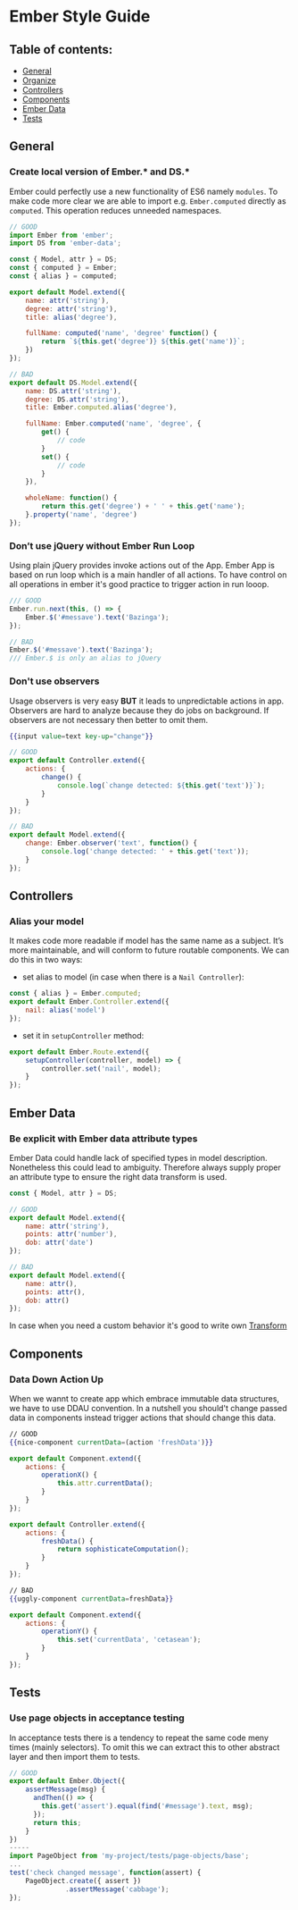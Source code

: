 # Ember Style Guide

## Table of contents:
* [General](#general)
* [Organize](#organize)
* [Controllers](#controllers)
* [Components](#components)
* [Ember Data](#ember-data)
* [Tests](#tests)

## General

### Create local version of Ember.* and DS.*
Ember could perfectly use a new functionality of ES6 namely `modules`. To make code more clear we are able to import e.g. `Ember.computed` directly as `computed`. This operation reduces unneeded namespaces.
```javascript
// GOOD
import Ember from 'ember';
import DS from 'ember-data';

const { Model, attr } = DS;
const { computed } = Ember;
const { alias } = computed;

export default Model.extend({
	name: attr('string'),
    degree: attr('string'),    
    title: alias('degree'),

    fullName: computed('name', 'degree' function() {
    	return `${this.get('degree')} ${this.get('name')}`;
    })
});

// BAD
export default DS.Model.extend({
	name: DS.attr('string'),
    degree: DS.attr('string'),  
    title: Ember.computed.alias('degree'),

    fullName: Ember.computed('name', 'degree', {
    	get() {
        	// code
        }
        set() {
        	// code
        }
    }),

    wholeName: function() {
    	return this.get('degree') + ' ' + this.get('name');
    }.property('name', 'degree')
});
```

### Don’t use jQuery without Ember Run Loop
Using plain jQuery provides invoke actions out of the App. Ember App is based on run loop which is a main handler of all actions. To have control on all operations in ember it's good practice to trigger action in run looop.
```javascript
/// GOOD
Ember.run.next(this, () => {
	Ember.$('#messave').text('Bazinga');
});

// BAD
Ember.$('#messave').text('Bazinga');
/// Ember.$ is only an alias to jQuery
```


### Don't use observers
Usage observers is very easy **BUT** it leads to unpredictable actions in app. Observers are hard to analyze because they do jobs on background. If observers are not necessary then better to omit them.
```hbs
{{input value=text key-up="change"}}
```

```javascript
// GOOD
export default Controller.extend({
	actions: {
    	change() {
        	console.log(`change detected: ${this.get('text')}`);
        }
    }
});

// BAD
export default Model.extend({
	change: Ember.observer('text', function() {
    	console.log('change detected: ' + this.get('text'));
    }
});
```

## Controllers

### Alias your model
It makes code more readable if model has the same name as a subject. It’s more maintainable, and will conform to future  routable components. We can do this in two ways:
- set alias to model (in case when there is a `Nail Controller`):
```javascript
const { alias } = Ember.computed;
export default Ember.Controller.extend({
	nail: alias('model')
});
```
- set it in `setupController` method:
```javascript
export default Ember.Route.extend({
	setupController(controller, model) => {
    	controller.set('nail', model);
    }
});
```

## Ember Data

### Be explicit with Ember data attribute types
Ember Data could handle lack of specified types in model description. Nonetheless this could lead to ambiguity. Therefore always supply proper an attribute type to ensure the right data transform is used.
```javascript
const { Model, attr } = DS;

// GOOD
export default Model.extend({
	name: attr('string'),
    points: attr('number'),
    dob: attr('date')
});

// BAD
export default Model.extend({
	name: attr(),
    points: attr(),
    dob: attr()
});
```

In case when you need a custom behavior it's good to write own [Transform](http://emberjs.com/api/data/classes/DS.Transform.html)


## Components

### Data Down Action Up
When we wannt to create app which embrace immutable data structures, we have to use DDAU convention. In a nutshell you should't change passed data in components instead trigger actions that should change this data.

```hbs
// GOOD
{{nice-component currentData=(action 'freshData')}}
```
```javascript
export default Component.extend({
	actions: {
    	operationX() {
        	this.attr.currentData();
        }
    }
});

export default Controller.extend({
	actions: {
    	freshData() {
        	return sophisticateComputation();
        }
    }
});
```
```hbs
// BAD
{{uggly-component currentData=freshData}}
```
```javascript
export default Component.extend({
	actions: {
    	operationY() {
        	this.set('currentData', 'cetasean');
        }
    }
});
```

## Tests

### Use page objects in acceptance testing
In acceptance tests there is a tendency to repeat the same code meny times (mainly selectors). To omit this we can extract this to other abstract layer and then import them to tests.

```javascript
// GOOD
export default Ember.Object({
	assertMessage(msg) {
      andThen(() => {
        this.get('assert').equal(find('#message').text, msg);
      });
      return this;
    }
})
-----
import PageObject from 'my-project/tests/page-objects/base';
...
test('check changed message', function(assert) {
	PageObject.create({ assert })
    		  .assertMessage('cabbage');
});
```
